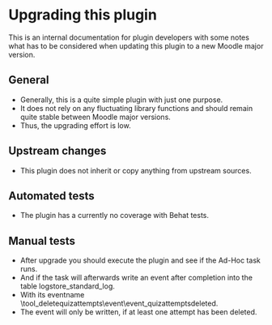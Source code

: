 Upgrading this plugin
=====================

This is an internal documentation for plugin developers with some notes what has to be considered when updating this plugin to a new Moodle major version.

General
-------

* Generally, this is a quite simple plugin with just one purpose.
* It does not rely on any fluctuating library functions and should remain quite stable between Moodle major versions. 
* Thus, the upgrading effort is low.


Upstream changes
----------------

* This plugin does not inherit or copy anything from upstream sources. 


Automated tests
---------------

* The plugin has a currently no coverage with Behat tests.


Manual tests
------------

* After upgrade you should execute the plugin and see if the Ad-Hoc task runs.
* And if the task will afterwards write an event after completion into the table logstore_standard_log.
* With its eventname \tool_deletequizattempts\event\event_quizattemptsdeleted. 
* The event will only be written, if at least one attempt has been deleted.


